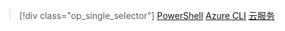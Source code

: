> [!div class="op_single_selector"]
[PowerShell](../articles/load-balancer/load-balancer-get-started-ilb-classic-ps.md)
[Azure CLI](../articles/load-balancer/load-balancer-get-started-ilb-classic-cli.md)
[云服务](../articles/load-balancer/load-balancer-get-started-ilb-classic-cloud.md)

<!---HONumber=Mooncake_0822_2016-->